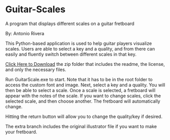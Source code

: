 # Guitar-Scales

A program that displays different scales on a guitar fretboard

By: Antonio Rivera


This Python-based application is used to help guitar players visualize scales. Users are able to select a key and a quality, and from there can easily and fluently switch between different scales in that key.

[Click Here to Download](https://github.com/antonioddrivera/Guitar-Scales/archive/refs/heads/main.zip) the zip folder that includes the readme, the license, and only the necessary files.

Run GuitarScale.exe to start. Note that it has to be in the root folder to access the custom font and image.
Next, select a key and a quality. You will then be able to select a scale. Once a scale is selected, a fretboard will appear with the notes of the scale.
If you want to change scales, click the selected scale, and then choose another. The fretboard will automatically change.

Hitting the return button will allow you to change the quality/key if desired.

The extra branch includes the original illustrator file if you want to make your fretboard.

